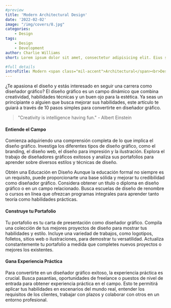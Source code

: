 ```yaml
---
#preview
title: 'Modern Architectural Design'
date: '2022-02-02'
image: "/img/covers/8.jpg"
categories:
    - Design
tags:
    - Design
    - Development
author: Charlie Williams
short: Lorem ipsum dolor sit amet, consectetur adipisicing elit. Eius sequi commodi dignissimos.

#full details
introTitle: Modern <span class="mil-accent">Architectural</span><br>Design
---
```


¿Te apasiona el diseño y estás interesado en seguir una carrera como diseñador gráfico? El diseño gráfico es un campo dinámico que combina creatividad, habilidades técnicas y un buen ojo para la estética. Ya seas un principiante o alguien que busca mejorar sus habilidades, este artículo te guiará a través de 10 pasos simples para convertirte en diseñador gráfico.

> "Creativity is intelligence having fun." - Albert Einstein

#### Entiende el Campo
Comienza adquiriendo una comprensión completa de lo que implica el diseño gráfico. Investiga los diferentes tipos de diseño gráfico, como el branding, el diseño web, el diseño para impresión y la ilustración. Explora el trabajo de diseñadores gráficos exitosos y analiza sus portafolios para aprender sobre diversos estilos y técnicas de diseño.

Obtén una Educación en Diseño
Aunque la educación formal no siempre es un requisito, puede proporcionarte una base sólida y mejorar tu credibilidad como diseñador gráfico. Considera obtener un título o diploma en diseño gráfico o en un campo relacionado. Busca escuelas de diseño de renombre o cursos en línea que ofrezcan programas integrales para aprender tanto teoría como habilidades prácticas.

#### Construye tu Portafolio

Tu portafolio es tu carta de presentación como diseñador gráfico. Compila una colección de tus mejores proyectos de diseño para mostrar tus habilidades y estilo. Incluye una variedad de trabajos, como logotipos, folletos, sitios web o ilustraciones, para demostrar tu versatilidad. Actualiza constantemente tu portafolio a medida que completes nuevos proyectos o mejores los existentes.

#### Gana Experiencia Práctica

Para convertirte en un diseñador gráfico exitoso, la experiencia práctica es crucial. Busca pasantías, oportunidades de freelance o puestos de nivel de entrada para obtener experiencia práctica en el campo. Esto te permitirá aplicar tus habilidades en escenarios del mundo real, entender los requisitos de los clientes, trabajar con plazos y colaborar con otros en un entorno profesional.


